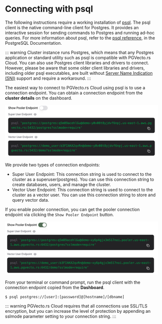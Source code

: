 # Connecting with psql

The following instructions require a working installation of [psql](https://www.postgresql.org/download/). The psql client is the native command-line client for Postgres. It provides an interactive session for sending commands to Postgres and running ad-hoc queries. For more information about psql, refer to the [psql reference](https://www.postgresql.org/docs/15/app-psql.html), in the PostgreSQL Documentation.

::: warning
Cluster instance runs Postgres, which means that any Postgres application or standard utility such as psql is compatible with PGVecto.rs Cloud. You can also use Postgres client libraries and drivers to connect. However, please be aware that some older client libraries and drivers, including older psql executables, are built without [Server Name Indication (SNI)](https://en.wikipedia.org/wiki/Server_Name_Indication) support and require a workaround.
:::

The easiest way to connect to PGVecto.rs Cloud using psql is to use a connection endpoint. You can obtain a connection endpoint from the **cluster details** on the dashboard. 

![](../images/two_types_connections.png)

We provide two types of connection endpoints:
- Super User Endpoint: This connection string is used to connect to the cluster as a superuser(postgres). You can use this connection string to create databases, users, and manage the cluster.
- Vector User Endpoint: This connection string is used to connect to the cluster as a vector user. You can use this connection string to store and query vector data.

If you enable pooler connection, you can get the pooler connection endpoint via clicking the `Show Pooler Endpoint` button.

![](../images/two_types_pooler_connections.png)

From your terminal or command prompt, run the psql client with the connection endpoint copied from the **Dashboard**.

```shell
$ psql postgres://[user]:[password]@[hostname]/[dbname]
```

::: warning
PGVecto.rs Cloud requires that all connections use SSL/TLS encryption, but you can increase the level of protection by appending an sslmode parameter setting to your connection string. 
:::
